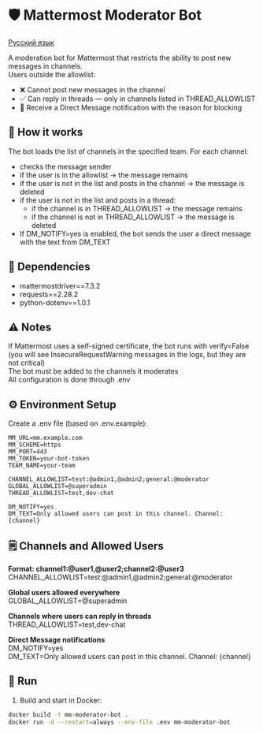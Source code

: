 # 🛡️ Mattermost Moderator Bot

[Русский язык](https://github.com/AleksandrMikoshi/MatterMost/blob/main/moderator_bot/Readme_ru.md)

A moderation bot for Mattermost that restricts the ability to post new messages in channels.  
Users outside the allowlist:
- ❌ Cannot post new messages in the channel
- ✅ Can reply in threads — only in channels listed in THREAD_ALLOWLIST
- 📩 Receive a Direct Message notification with the reason for blocking

## 📜 How it works

The bot loads the list of channels in the specified team.
For each channel:
- checks the message sender
- if the user is in the allowlist → the message remains
- if the user is not in the list and posts in the channel → the message is deleted
- if the user is not in the list and posts in a thread:
    - if the channel is in THREAD_ALLOWLIST → the message remains
    - if the channel is not in THREAD_ALLOWLIST → the message is deleted
- If DM_NOTIFY=yes is enabled, the bot sends the user a direct message with the text from DM_TEXT

## 🔧 Dependencies
- mattermostdriver==7.3.2
- requests==2.28.2
- python-dotenv==1.0.1

## ⚠️ Notes

If Mattermost uses a self-signed certificate, the bot runs with verify=False (you will see InsecureRequestWarning messages in the logs, but they are not critical)    
The bot must be added to the channels it moderates  
All configuration is done through .env

## ⚙️ Environment Setup

Create a .env file (based on .env.example):
```
MM_URL=mm.example.com
MM_SCHEME=https
MM_PORT=443
MM_TOKEN=your-bot-token
TEAM_NAME=your-team

CHANNEL_ALLOWLIST=test:@admin1,@admin2;general:@moderator
GLOBAL_ALLOWLIST=@superadmin
THREAD_ALLOWLIST=test,dev-chat

DM_NOTIFY=yes
DM_TEXT=Only allowed users can post in this channel. Channel: {channel}
```

## 🗒️ Channels and Allowed Users

**Format: channel1:@user1,@user2;channel2:@user3**  
CHANNEL_ALLOWLIST=test:@admin1,@admin2;general:@moderator

**Global users allowed everywhere**  
GLOBAL_ALLOWLIST=@superadmin

**Channels where users can reply in threads**  
THREAD_ALLOWLIST=test,dev-chat

**Direct Message notifications**  
DM_NOTIFY=yes  
DM_TEXT=Only allowed users can post in this channel. Channel: {channel}  

## 🚀 Run
1. Build and start in Docker:
```bash
docker build -t mm-moderator-bot .
docker run -d --restart=always --env-file .env mm-moderator-bot
```